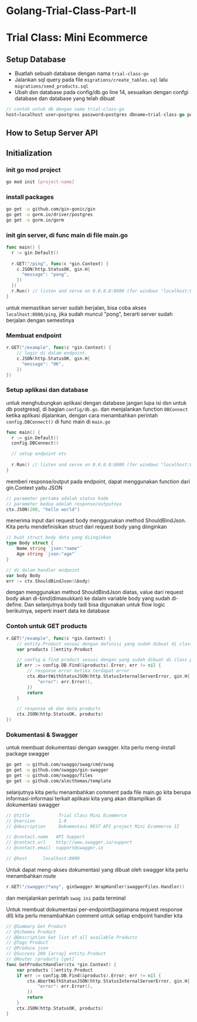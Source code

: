 # Golang-Trial-Class-Part-II
# Trial Class: Mini Ecommerce

## Setup Database
- Buatlah sebuah database dengan nama `trial-class-go`
- Jalankan sql query pada file `migrations/create_tables.sql` lalu `migrations/seed_products.sql`
- Ubah dsn database pada config/db.go line 14, sesuaikan dengan confgi database dan database yang telah dibuat
```go
// contoh untuk db dengan nama trial-class-go
host=localhost user=postgres password=postgres dbname=trial-class-go port=5432
```

## How to Setup Server API
## Initialization
### **init go mod project**
```bash
go mod init [project-name]
```
### **install packages**
```bash
go get -u github.com/gin-gonic/gin
go get -u gorm.io/driver/postgres
go get -u gorm.io/gorm
```
### **init gin server**, di func main di file main.go
```go
func main() {
  r := gin.Default()
  
  r.GET("/ping", func(c *gin.Context) {
    c.JSON(http.StatusOK, gin.H{
      "message": "pong",
    })
  })
  r.Run() // listen and serve on 0.0.0.0:8080 (for windows "localhost:8080")
}
```
untuk memastikan server sudah berjalan, bisa coba akses `localhost:8080/ping`, jika sudah muncul "pong", berarti server sudah berjalan dengan semestinya

### **Membuat endpoint**
```go
r.GET("/example", func(c *gin.Context) {
	// logic di dalam endpoint.
	c.JSON(http.StatusOK, gin.H{
      "message": "OK",
    })
})
```


### **Setup aplikasi dan database**
untuk menghubungkan aplikasi dengan database jangan lupa isi dsn untuk db postgresql, di bagian `config/db.go`. dan menjalankan function `DBConnect` ketika aplikasi dijalankan, dengan 
cara menambahkan perintah `config.DBConnect()` di func main di `main.go`

```go
func main() {
  r := gin.Default()
  config.DBConnect()

  // setup endpoint etc
  
  r.Run() // listen and serve on 0.0.0.0:8080 (for windows "localhost:8080")
}
```

memberi response/output pada endpoint, dapat menggunakan function dari gin.Context yaitu JSON
```go
// parameter pertama adalah status kode
// parameter kedua adalah response/outputnya
ctx.JSON(200, "hello world")
```

menerima input dari request body menggunakan method ShouldBindJson. Kita perlu mendefinisikan struct dari request body yang diinginkan
```go
// buat struct body data yang diinginkan
type Body struct {
	Name string `json:"name"`
	Age string `json:"age"`
}

// di dalam handler endpoint
var body Body
err := ctx.ShouldBindJson(&body)
```
dengan menggunakan method ShouldBindJson diatas, value dari request body akan di-bind(dimasukkan) ke dalam variable body yang sudah di-define. Dan selanjutnya body tadi bisa digunakan untuk flow logic berikutnya, seperti insert data ke database

### **Contoh untuk GET products**
```go
r.GET("/example", func(c *gin.Context) {
	// entity.Product sesuai dengan definisi yang sudah dibuat di class part I
	var products []entity.Product

	// config & find product sesuai dengan yang sudah dibuat di class part I
	if err := config.DB.Find(&products).Error; err != nil {
		// response error ketika terdapat error
		ctx.AbortWithStatusJSON(http.StatusInternalServerError, gin.H{
			"error": err.Error(),
		})
		return
	}

	// response ok dan data products
	ctx.JSON(http.StatusOK, products)
})
```


### **Dokumentasi & Swagger**
untuk membuat dokumentasi dengan swagger. kita perlu meng-install package swagger
```bash
go get -u github.com/swaggo/swag/cmd/swag  
go get -u github.com/swaggo/gin-swagger  
go get -u github.com/swaggo/files  
go get -u github.com/alecthomas/template
```
selanjutnya kita perlu menambahkan comment pada file main.go kita berupa informasi-informasi terkait aplikasi kita yang akan ditampilkan di dokumentasi swagger
```go
// @title           Trial Class Mini Ecommerce
// @version         1.0
// @description     Dokomentasi REST API project Mini Ecommerce II

// @contact.name   API Support
// @contact.url    http://www.swagger.io/support
// @contact.email  support@swagger.io

// @host      localhost:8000
```

Untuk dapat meng-akses dokumentasi yang dibuat oleh swagger kita perlu menambahkan route
```go
r.GET("/swagger/*any", ginSwagger.WrapHandler(swaggerFiles.Handler))
```
dan menjalankan perintah `swag ini` pada terminal

Untuk membuat dokumentasi per-endpoint(bagaimana request response dll) kita perlu menambahkan comment untuk setiap endpoint handler kita
```go
// @Summary Get Product
// @Schemes Product
// @Description Get list of all available Products
// @Tags Product
// @Produce json
// @Success 200 {array} entity.Product
// @Router /products [get]
func GetProductHandler(ctx *gin.Context) {
	var products []entity.Product
	if err := config.DB.Find(&products).Error; err != nil {
		ctx.AbortWithStatusJSON(http.StatusInternalServerError, gin.H{
			"error": err.Error(),
		})
		return
	}
	ctx.JSON(http.StatusOK, products)
}
```

